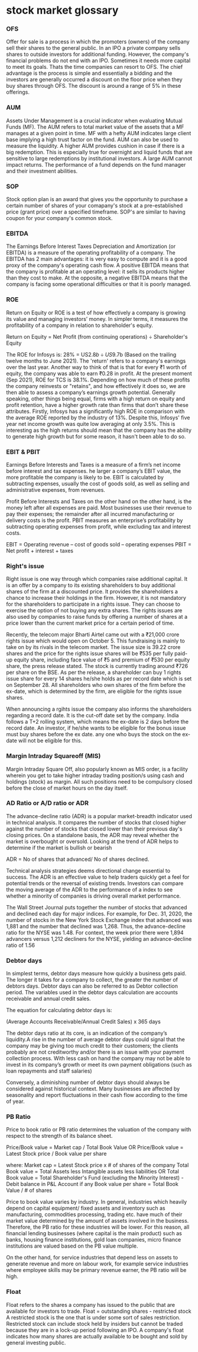 # stock market glossary

### OFS
Offer for sale is a process in which the promoters (owners) of the company sell their shares to the general public. In an IPO a private company sells shares to outside investors for additional funding. However, the company's financial problems do not end with an IPO. Sometimes it needs more capital to meet its goals. Thats the time companies can resort to OFS. The chief advantage is the process is simple and essentially a bidding and the investors are generally occurred a discount on the floor price when they buy shares through OFS. The discount is around a range of 5% in these offerings.


### AUM
Assets Under Management is a crucial indicator when evaluating Mutual Funds (MF). The AUM refers to total market value of the assets that a MF manages at a given point in time. MF with a hefty AUM indicates large client base implying a high trust factor on the fund. AUM can also be used to measure the liquidity. A higher AUM provides cushion in case if there is a big redemption. This is especially true for overnight and liquid funds that are sensitive to large redemptions by institutional investors. A large AUM cannot impact returns. The performance of a fund depends on the fund manager and their investment abilities.


### SOP
Stock option plan is an award that gives you the opportunity to purchase a certain number of shares of your comapany's stock at a pre-established price (grant price) over a specified timeframe. SOP's are similar to having coupon for your company's common stock.

### EBITDA
The Earnings Before Interest Taxes Depreciation and Amortization (or EBITDA) is a measure of the operating profitability of a company. The EBITDA has 2 main advantages: it is very easy to compute and it is a good proxy of the company's operating cash flow. A positive EBITDA means that the company is profitable at an operating level: it sells its products higher than they cost to make. At the opposite, a negative EBITDA means that the company is facing some operational difficulties or that it is poorly managed.

### ROE
Return on Equity or ROE is a test of how effectively a company is growing its value and managing investors’ money. In simpler terms, it measures the profitability of a company in relation to shareholder's equity.

Return on Equity = Net Profit (from continuing operations) ÷ Shareholder's Equity 

The ROE for Infosys is: 28% = US$2.8b ÷ US$9.7b (Based on the trailing twelve months to June 2021).
The 'return' refers to a company's earnings over the last year. Another way to think of that is that for every ₹1 worth of equity, the company was able to earn ₹0.28 in profit. At the present moment (Sep 2021), ROE for TCS is 38.1%. Depending on how much of these profits the company reinvests or "retains", and how effectively it does so, we are then able to assess a company’s earnings growth potential. Generally speaking, other things being equal, firms with a high return on equity and profit retention, have a higher growth rate than firms that don’t share these attributes. Firstly, Infosys has a significantly high ROE in comparison with the average ROE reported by the industry of 13%. Despite this, Infosys' five year net income growth was quite low averaging at only 3.5%. This is interesting as the high returns should mean that the company has the ability to generate high growth but for some reason, it hasn't been able to do so.

### EBIT & PBIT
Earnings Before Interests and Taxes is a measure of a firm’s net income before interest and tax expenses. he larger a company’s EBIT value, the more profitable the company is likely to be. EBIT is calculated by subtracting expenses, usually the cost of goods sold, as well as selling and administrative expenses, from revenues.

Profit Before Interests and Taxes on the other hand on the other hand, is the money left after all expenses are paid. Most businesses use their revenue to pay their expenses; the remainder after all incurred manufacturing or delivery costs is the profit. PBIT measures an enterprise’s profitability by subtracting operating expenses from profit, while excluding tax and interest costs.

EBIT = Operating revenue – cost of goods sold – operating expenses
PBIT = Net profit + interest + taxes

### Right's issue
Right issue is one way through which companies raise additional capital. It is an offer by a company to its existing shareholders to buy additional shares of the firm at a discounted price. It provides the shareholders a chance to increase their holdings in the firm. However, it is not mandatory for the shareholders to participate in a rights issue. They can choose to exercise the option of not buying any extra shares. The rights issues are also used by companies to raise funds by offering a number of shares at a price lower than the current market price for a certain period of time.

 Recently, the telecom major Bharti Airtel came out with a ₹21,000 crore rights issue which would open on October 5. This fundraising is mainly to take on by its rivals in the telecom market. The issue size is 39.22 crore shares and the price for the rights issue shares will be ₹535 per fully paid-up equity share, including face value of ₹5 and premium of ₹530 per equity share, the press release stated. The stock is currently trading around ₹726 per share on the BSE. As per the release, a shareholder can buy 1 rights issue share for every 14 shares he/she holds as per record date which is set on September 28. All shareholders who own shares of the firm before the ex-date, which is determined by the firm, are eligible for the rights issue shares. 

 When announcing a rgihts issue the company also informs the shareholders regarding a record date. It is the cut-off date set by the company. India follows a T+2 rolling system, which means the ex-date is 2 days before the record date. An investor, if he/she wants to be eligible for the bonus issue must buy shares before the ex date. any one who buys the stock on the ex-date will not be eligible for this.

 ### Margin Intraday Squareoff (MIS)
 Margin Intraday Square Off, also popularly known as MIS order, is a facility wherein you get to take higher intraday trading position/s using cash and holdings (stock) as margin. All such positions need to be compulsory closed before the close of market hours on the day itself.

 ### AD Ratio or A/D ratio or ADR
 The advance-decline ratio (ADR) is a popular market-breadth indicator used in technical analysis. It compares the number of stocks that closed higher against the number of stocks that closed lower than their previous day's closing prices. On a standalone basis, the ADR may reveal whether the market is overbought or oversold. Looking at the trend of ADR helps to determine if the market is bullish or bearish

 ADR = No of shares that advanced/ No of shares declined.

 Technical analysis strategies deems directional change essential to success. The ADR is an effective value to help traders quickly get a feel for potential trends or the reversal of existing trends. Investors can compare the moving average of the ADR to the performance of a index to see whether a minority of companies is driving overall market performance.

 The Wall Street Journal puts together the number of stocks that advanced and declined each day for major indices. For example, for Dec. 31, 2020, the number of stocks in the New York Stock Exchange index that advanced was 1,881 and the number that declined was 1,268. Thus, the advance-decline ratio for the NYSE was 1.48. For context, the week prior there were 1,894 advancers versus 1,212 decliners for the NYSE, yielding an advance-decline ratio of 1.56

 ### Debtor days
In simplest terms, debtor days measure how quickly a business gets paid. The longer it takes for a company to collect, the greater the number of debtors days. Debtor days can also be referred to as Debtor collection period. The variables used in the debtor days calculation are accounts receivable and annual credit sales. 

The equation for calculating debtor days is:

(Average Accounts Receivable/Annual Credit Sales) x 365 days

The debtor days ratio at its core, is an indication of the company’s liquidity.A rise in the number of average debtor days could signal that the company may be giving too much credit to their customers; the clients probably are not creditworthy and/or there is an issue with your payment collection process. With less cash on hand the company may not be able to invest in its company’s growth or meet its own payment obligations (such as loan repayments and staff salaries)

Conversely, a diminishing number of debtor days should always be considered against historical context. Many businesses are affected by seasonality and report fluctuations in their cash flow according to the time of year.

### PB Ratio
Price to book ratio or PB ratio determines the valuation of the company with respect to the strength of its balance sheet.

Price/Book value = Market cap / Total Book Value
OR
Price/Book value = Latest Stock price / Book value per share

where:
Market cap = Latest Stock price x # of shares of the company
Total Book value = Total Assets less Intangible assets less liabilities
OR
Total Book value = Total Shareholder's Fund (excluding the Minority Interest) - Debit balance in P&L Account if any
Book value per share = Total Book Value / # of shares

Price to book value varies by industry. In general, industries which heavily depend on capital equipment/ fixed assets and inventory such as manufacturing, commodities processing, trading etc. have much of their market value determined by the amount of assets involved in the business. Therefore, the PB ratio for these industries will be lower. For this reason, all financial lending businesses (where capital is the main product) such as banks, housing finance institutions, gold loan companies, micro finance institutions are valued based on the PB value multiple.

On the other hand, for service industries that depend less on assets to generate revenue and more on labour work, for example service industries where employee skills may be primary revenue earner, the PB ratio will be high.


### Float
Float refers to the shares a company has issued to the public that are available for investors to trade. 
Float = outstanding shares - restricted stock
A restricted stock is the one that is under some sort of sales restriction. Restricted stock can include stock held by insiders but cannot be traded because they are in a lock-up period following an IPO. A company's float indicates how many shares are actually available to be bought and sold by general investing public.